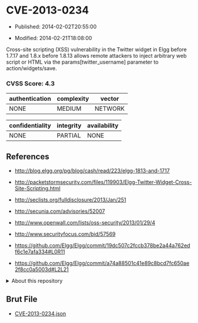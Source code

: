 # CVE-2013-0234

- Published: 2014-02-02T20:55:00

- Modified: 2014-02-21T18:08:00

Cross-site scripting (XSS) vulnerability in the Twitter widget in Elgg before 1.7.17 and 1.8.x before 1.8.13 allows remote attackers to inject arbitrary web script or HTML via the params[twitter_username] parameter to action/widgets/save.

### CVSS Score: **4.3**

| authentication | complexity | vector |
| --- | --- | --- |
| NONE | MEDIUM | NETWORK |

| confidentiality | integrity | availability |
| --- | --- | --- |
| NONE | PARTIAL | NONE |

## References

* http://blog.elgg.org/pg/blog/cash/read/223/elgg-1813-and-1717

* http://packetstormsecurity.com/files/119903/Elgg-Twitter-Widget-Cross-Site-Scripting.html

* http://seclists.org/fulldisclosure/2013/Jan/251

* http://secunia.com/advisories/52007

* http://www.openwall.com/lists/oss-security/2013/01/29/4

* http://www.securityfocus.com/bid/57569

* https://github.com/Elgg/Elgg/commit/19dc507c2fccb378be2a44a762edf6c1e7afa334#L0R11

* https://github.com/Elgg/Elgg/commit/a74a88501c41e89c8bcd7fc650ae2f8cc0a5003d#L2L21

<details>
<summary>About this repository</summary> 

  This repository is part of the project [Live Hack CVE](https://github.com/Live-Hack-CVE). Main website can be found [www.live-hack.org](https://www.live-hack.org) 
  
  Made by [Sn0wAlice](https://github.com/Sn0wAlice) for the people that care about security and need to have a feed of the latest CVEs. Hope you enjoy it, don't forget to star the repo and follow me on [Twitter](https://twitter.com/Sn0wAlice) and [Github](https://github.com/Sn0wAlice). And that is my [personnal website](https://www.alice-snow.me/)

  - [Home Page](https://github.com/Live-Hack-CVE)
  - [Framework](https://github.com/Live-Hack-CVE/cve-framework)
  - [CVE database](https://github.com/Live-Hack-CVE/full_database)
  - [Changelog](https://github.com/Live-Hack-CVE/Changelog)
</details>

## Brut File

* [CVE-2013-0234.json](https://raw.githubusercontent.com/Live-Hack-CVE/full_database/main/cves/2013/CVE-2013-0234.json)


